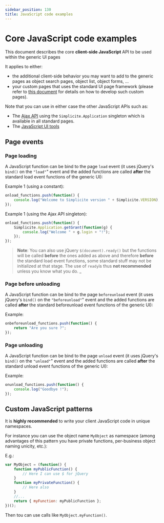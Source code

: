 ```yaml
---
sidebar_position: 130
title: JavaScript code examples
---
```


Core JavaScript code examples
=============================

This document describes the core **client-side JavaScript** API to be used within the generic UI pages

It applies to either:

- the additional client-side behavior you may want to add to the generic pages as object search pages, object list, object forms, ...
- your custom pages that uses the standard UI page framework (please refer to [this document](/docs/documentation/core/externalobject-code-examples) for details on how to develop such custom pages).

Note that you can use in either case the other JavaScript APIs such as:

- The [Ajax API](/docs/documentation/integration/librairies/ajax-api) using the `Simplicite.Application` singleton which is available in all standard pages.
- The [JavaScript UI tools](/docs/documentation/core/ui-tools-code-examples)

Page events
-----------

### Page loading

A JavaScript function can be bind to the page `load` event (it uses jQuery's `bind()` on the `"load"`" event
and the added functions are called **after** the standard load event functions of the generic UI):

Example 1 (using a constant):

```javascript
onload_functions.push(function() {
	console.log("Welcome to Simplicite version " + Simplicite.VERSION);
});
```
Example 1 (using the Ajax API singleton):

```javascript
onload_functions.push(function() {
	Simplicite.Application.getGrant(function(g) {
		console.log("Welcome " + g.login + "!");
	});
});
```

> **Note**: You can also use jQuery `$(document).ready()` but the functions will be called **before** the ones added as above and therefore **before** the standard
> load event functions, some standard stuff may not be initialized at that stage. The use of `ready`is thus **not recommended** unless you know what you do.
_
### Page before unloading

A JavaScript function can be bind to the page `beforeunload` event (it uses jQuery's `bind()` on the `"beforeunload"`" event and the added functions are called **after** the standard beforeunload event functions of the generic UI):

Example:

```javascript
onbeforeunload_functions.push(function() {
	return "Are you sure ?";
});
```

### Page unloading

A JavaScript function can be bind to the page `unload` event (it uses jQuery's `bind()` on the `"unload"`" event and the added functions are called **after** the standard unload event functions of the generic UI):

Example:

```javascript
onunload_functions.push(function() {
	console.log("Goodbye !");
});
```

<!-- 
### Main _Enter_ key press event

**TO BE COMPLETED**
-->

<!--
### Main _Esc_ key press event

**TO BE COMPLETED**
-->

<!-- Object form events
------------------

**TO BE COMPLETED**
-->

Custom JavaScript patterns
--------------------------

It is **highly recommended** to write your client JavaScript code in unique namespaces.

For instance you can use the object name `MyObject` as namespace (among advantages of this pattern you have private functions, per-business object naming unicity, etc.): 

E.g.:

```javascript
var MyObject = (function() {
    function myPublicFunction() {
        // Here I can use $ for jQuery
    }
    function myPrivateFunction() {
        // Here also
    }
    //...
    return { myFunction: myPublicFunction };
})();
```

Then tou can use calls like `MyObject.myFunction()`.
